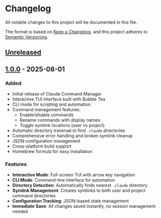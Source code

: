 # Changelog

All notable changes to this project will be documented in this file.

The format is based on [Keep a Changelog](https://keepachangelog.com/en/1.0.0/),
and this project adheres to [Semantic Versioning](https://semver.org/spec/v2.0.0.html).

## [Unreleased]

## [1.0.0] - 2025-08-01

### Added
- Initial release of Claude Command Manager
- Interactive TUI interface built with Bubble Tea
- CLI mode for scripting and automation
- Command management features:
  - Enable/disable commands
  - Rename commands with display names
  - Toggle symlink locations (user vs project)
- Automatic directory traversal to find `.claude` directories
- Comprehensive error handling and broken symlink cleanup
- JSON configuration management
- Cross-platform build support
- Homebrew formula for easy installation

### Features
- **Interactive Mode**: Full-screen TUI with arrow key navigation
- **CLI Mode**: Command-line interface for automation
- **Directory Detection**: Automatically finds nearest `.claude` directory
- **Symlink Management**: Creates symlinks to both user and project command directories
- **Configuration Tracking**: JSON-based state management
- **Immediate Save**: All changes saved instantly, no session management needed

[Unreleased]: https://github.com/shel-corp/Claude-command-manager/compare/v1.0.0...HEAD
[1.0.0]: https://github.com/shel-corp/Claude-command-manager/releases/tag/v1.0.0
